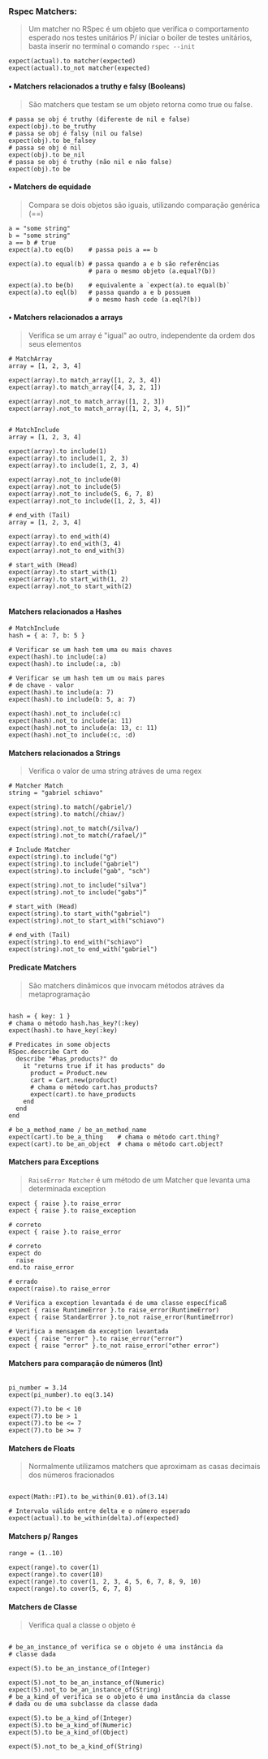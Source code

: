 ### Rspec Matchers:
> Um matcher no RSpec é um objeto que verifica o comportamento esperado nos testes unitários
> P/ iniciar o boiler de testes unitários, basta inserir no terminal o comando `rspec --init`

```
expect(actual).to matcher(expected)
expect(actual).to_not matcher(expected)
```

#### • Matchers relacionados a truthy e falsy (Booleans)
> São matchers que testam se um objeto retorna como true ou false.

```
# passa se obj é truthy (diferente de nil e false)
expect(obj).to be_truthy
# passa se obj é falsy (nil ou false)
expect(obj).to be_falsey
# passa se obj é nil
expect(obj).to be_nil
# passa se obj é truthy (não nil e não false)
expect(obj).to be
```

#### • Matchers de equidade
> Compara se dois objetos são iguais, utilizando comparação genérica (==)

```
a = "some string"
b = "some string"
a == b # true
expect(a).to eq(b)    # passa pois a == b

expect(a).to equal(b) # passa quando a e b são referências
                      # para o mesmo objeto (a.equal?(b))

expect(a).to be(b)    # equivalente a `expect(a).to equal(b)`
expect(a).to eql(b)   # passa quando a e b possuem
                      # o mesmo hash code (a.eql?(b))
```

#### • Matchers relacionados a arrays
> Verifica se um array é "igual" ao outro, independente da ordem dos seus elementos

```
# MatchArray
array = [1, 2, 3, 4]

expect(array).to match_array([1, 2, 3, 4])
expect(array).to match_array([4, 3, 2, 1])

expect(array).not_to match_array([1, 2, 3])
expect(array).not_to match_array([1, 2, 3, 4, 5])”


# MatchInclude
array = [1, 2, 3, 4]

expect(array).to include(1)
expect(array).to include(1, 2, 3)
expect(array).to include(1, 2, 3, 4)

expect(array).not_to include(0)
expect(array).not_to include(5)
expect(array).not_to include(5, 6, 7, 8)
expect(array).not_to include([1, 2, 3, 4])

# end_with (Tail)
array = [1, 2, 3, 4]

expect(array).to end_with(4)
expect(array).to end_with(3, 4)
expect(array).not_to end_with(3)

# start_with (Head)
expect(array).to start_with(1)
expect(array).to start_with(1, 2)
expect(array).not_to start_with(2)


```

#### Matchers relacionados a Hashes

```
# MatchInclude
hash = { a: 7, b: 5 }

# Verificar se um hash tem uma ou mais chaves
expect(hash).to include(:a)
expect(hash).to include(:a, :b)

# Verificar se um hash tem um ou mais pares
# de chave - valor
expect(hash).to include(a: 7)
expect(hash).to include(b: 5, a: 7)

expect(hash).not_to include(:c)
expect(hash).not_to include(a: 11)
expect(hash).not_to include(a: 13, c: 11)
expect(hash).not_to include(:c, :d)

```

#### Matchers relacionados a Strings
> Verifica o valor de uma string atráves de uma regex 

```
# Matcher Match
string = "gabriel schiavo"

expect(string).to match(/gabriel/)
expect(string).to match(/chiav/)

expect(string).not_to match(/silva/)
expect(string).not_to match(/rafael/)” 

# Include Matcher
expect(string).to include("g")
expect(string).to include("gabriel")
expect(string).to include("gab", "sch")

expect(string).not_to include("silva")
expect(string).not_to include("gabs")”

# start_with (Head) 
expect(string).to start_with("gabriel")
expect(string).not_to start_with("schiavo")

# end_with (Tail)
expect(string).to end_with("schiavo")
expect(string).not_to end_with("gabriel")

```

#### Predicate Matchers
> São matchers dinâmicos que invocam métodos atráves da metaprogramação

```

hash = { key: 1 }
# chama o método hash.has_key?(:key)
expect(hash).to have_key(:key)

# Predicates in some objects
RSpec.describe Cart do
  describe "#has_products?" do
    it "returns true if it has products" do
      product = Product.new
      cart = Cart.new(product)
      # chama o método cart.has_products?
      expect(cart).to have_products
    end
  end
end

# be_a_method_name / be_an_method_name
expect(cart).to be_a_thing    # chama o método cart.thing?
expect(cart).to be_an_object  # chama o método cart.object?
```

#### Matchers para Exceptions
> `RaiseError Matcher` é um método de um Matcher que levanta uma determinada exception

```
expect { raise }.to raise_error
expect { raise }.to raise_exception

# correto
expect { raise }.to raise_error

# correto
expect do
  raise
end.to raise_error

# errado
expect(raise).to raise_error 

# Verifica a exception levantada é de uma classe específicaß
expect { raise RuntimeError }.to raise_error(RuntimeError)
expect { raise StandarError }.to_not raise_error(RuntimeError)

# Verifica a mensagem da exception levantada
expect { raise "error" }.to raise_error("error")
expect { raise "error" }.to_not raise_error("other error")

```

#### Matchers para comparação de números (Int)

```

pi_number = 3.14
expect(pi_number).to eq(3.14)

expect(7).to be < 10
expect(7).to be > 1
expect(7).to be <= 7
expect(7).to be >= 7

```

#### Matchers de Floats
> Normalmente utilizamos matchers que aproximam as casas decimais dos números fracionados

```

expect(Math::PI).to be_within(0.01).of(3.14)

# Intervalo válido entre delta e o número esperado
expect(actual).to be_within(delta).of(expected)

```

#### Matchers p/ Ranges

```
range = (1..10)

expect(range).to cover(1)
expect(range).to cover(10)
expect(range).to cover(1, 2, 3, 4, 5, 6, 7, 8, 9, 10)
expect(range).to cover(5, 6, 7, 8)

```


#### Matchers de Classe
> Verifica qual a classe o objeto é

```

# be_an_instance_of verifica se o objeto é uma instância da
# classe dada

expect(5).to be_an_instance_of(Integer)

expect(5).not_to be_an_instance_of(Numeric)
expect(5).not_to be_an_instance_of(String)
# be_a_kind_of verifica se o objeto é uma instância da classe
# dada ou de uma subclasse da classe dada

expect(5).to be_a_kind_of(Integer)
expect(5).to be_a_kind_of(Numeric)
expect(5).to be_a_kind_of(Object)

expect(5).not_to be_a_kind_of(String)

```
